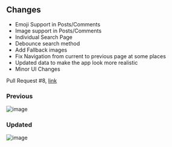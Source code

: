 ## Changes
- Emoji Support in Posts/Comments
- Image support in Posts/Comments
- Individual Search Page
- Debounce search method
- Add Fallback images
- Fix Navigation from current to previous page at some places
- Updated data to make the app look more realistic 
- Minor UI Changes

Pull Request #8, [link](https://github.com/Prabhav-Sharma/Trippie/pull/8)

### Previous
![image](https://user-images.githubusercontent.com/88072012/171030091-71d02ef6-021c-40b6-8280-242ee46ae679.png)

### Updated
![image](https://user-images.githubusercontent.com/88072012/171030209-efa6361e-a777-4ab8-8fef-321e727c7f92.png)

